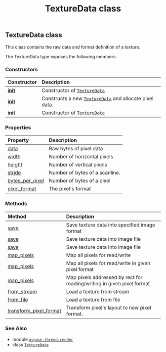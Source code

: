 ﻿---
title: TextureData class
second_title: Aspose.3D for Python via .NET API References
description: 
type: docs
weight: 410
url: /aspose.threed.render/texturedata/
is_root: false
---

## TextureData class

This class contains the raw data and format definition of a texture.



The TextureData type exposes the following members:

### Constructors
| Constructor | Description |
| :- | :- |
| [__init__](/3d/python-net/aspose.threed.render/texturedata/__init__/#int-int-int-int-aspose.threed.render.PixelFormat-bytes) | Constructor of [`TextureData`](/3d/python-net/aspose.threed.render/texturedata) |
| [__init__](/3d/python-net/aspose.threed.render/texturedata/__init__/#int-int-aspose.threed.render.PixelFormat) | Constructs a new [`TextureData`](/3d/python-net/aspose.threed.render/texturedata) and allocate pixel data. |
| [__init__](/3d/python-net/aspose.threed.render/texturedata/__init__/#) | Constructor of [`TextureData`](/3d/python-net/aspose.threed.render/texturedata) |


### Properties
| Property | Description |
| :- | :- |
| [data](/3d/python-net/aspose.threed.render/texturedata/data) | Raw bytes of pixel data |
| [width](/3d/python-net/aspose.threed.render/texturedata/width) | Number of horizontal pixels |
| [height](/3d/python-net/aspose.threed.render/texturedata/height) | Number of vertical pixels |
| [stride](/3d/python-net/aspose.threed.render/texturedata/stride) | Number of bytes of a scanline. |
| [bytes_per_pixel](/3d/python-net/aspose.threed.render/texturedata/bytes_per_pixel) | Number of bytes of a pixel |
| [pixel_format](/3d/python-net/aspose.threed.render/texturedata/pixel_format) | The pixel's format |


### Methods
| Method | Description |
| :- | :- |
| [save](/3d/python-net/aspose.threed.render/texturedata/save/#io.RawIOBase-str) | Save texture data into specified image format |
| [save](/3d/python-net/aspose.threed.render/texturedata/save/#str) | Save texture data into image file |
| [save](/3d/python-net/aspose.threed.render/texturedata/save/#str-str) | Save texture data into image file |
| [map_pixels](/3d/python-net/aspose.threed.render/texturedata/map_pixels/#aspose.threed.render.PixelMapMode) | Map all pixels for read/write |
| [map_pixels](/3d/python-net/aspose.threed.render/texturedata/map_pixels/#aspose.threed.render.PixelMapMode-aspose.threed.render.PixelFormat) | Map all pixels for read/write in given pixel format |
| [map_pixels](/3d/python-net/aspose.threed.render/texturedata/map_pixels/#aspose.threed.utilities.Rect-aspose.threed.render.PixelMapMode-aspose.threed.render.PixelFormat) | Map pixels addressed by rect for reading/writing in given pixel format |
| [from_stream](/3d/python-net/aspose.threed.render/texturedata/from_stream/#io.RawIOBase) | Load a texture from stream |
| [from_file](/3d/python-net/aspose.threed.render/texturedata/from_file/#str) | Load a texture from file |
| [transform_pixel_format](/3d/python-net/aspose.threed.render/texturedata/transform_pixel_format/#aspose.threed.render.PixelFormat) | Transform pixel's layout to new pixel format. |



### See Also
* module [`aspose.threed.render`](..)
* class [`TextureData`](/3d/python-net/aspose.threed.render/texturedata)
